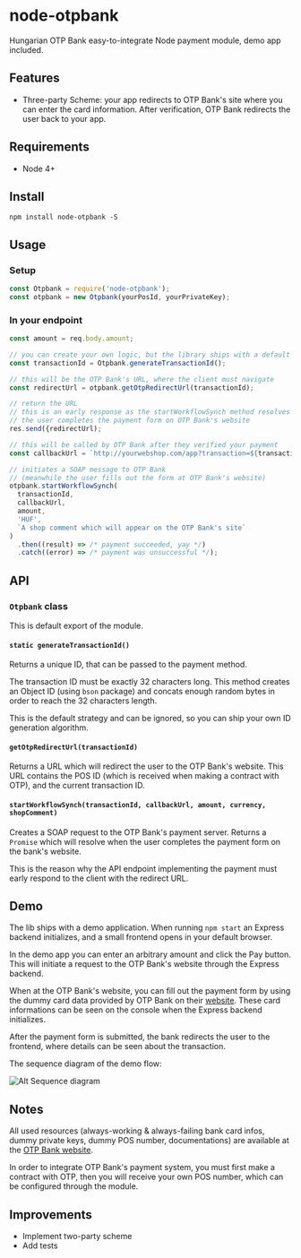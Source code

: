 # node-otpbank

Hungarian OTP Bank easy-to-integrate Node payment module, demo app included.

## Features

* Three-party Scheme: your app redirects to OTP Bank's site where you can enter the card information. After verification, OTP Bank redirects the user back to your app.


## Requirements

* Node 4+

## Install

`npm install node-otpbank -S`

## Usage

### Setup
```javascript
const Otpbank = require('node-otpbank');
const otpbank = new Otpbank(yourPosId, yourPrivateKey);
```

### In your endpoint
```javascript
const amount = req.body.amount;

// you can create your own logic, but the library ships with a default
const transactionId = Otpbank.generateTransactionId();

// this will be the OTP Bank's URL, where the client must navigate
const redirectUrl = otpbank.getOtpRedirectUrl(transactionId);

// return the URL
// this is an early response as the startWorkflowSynch method resolves only when
// the user completes the payment form on OTP Bank's website
res.send({redirectUrl);

// this will be called by OTP Bank after they verified your payment
const callbackUrl = `http://yourwebshop.com/app?transaction=${transactionId}`;

// initiates a SOAP message to OTP Bank
// (meanwhile the user fills out the form at OTP Bank's website)
otpbank.startWorkflowSynch(
  transactionId,
  callbackUrl,
  amount,
  'HUF',
  `A shop comment which will appear on the OTP Bank's site`
)
  .then((result) => /* payment succeeded, yay */)
  .catch((error) => /* payment was unsuccessful */);
```

## API

### `Otpbank` class

This is default export of the module.

#### `static generateTransactionId()`

Returns a unique ID, that can be passed to the payment method.

The transaction ID must be exactly 32 characters long. This method creates an Object ID (using `bson` package) and concats enough random bytes in order to reach the 32 characters length.

This is the default strategy and can be ignored, so you can ship your own ID generation algorithm.

#### `getOtpRedirectUrl(transactionId)`

Returns a URL which will redirect the user to the OTP Bank's website. This URL contains the POS ID (which is received when making  a contract with OTP), and the current transaction ID.

#### `startWorkflowSynch(transactionId, callbackUrl, amount, currency, shopComment)`

Creates a SOAP request to the OTP Bank's payment server. Returns a `Promise` which will resolve when the user completes the payment form on the bank's website.

This is the reason why the API endpoint implementing the payment must early respond to the client with the redirect URL.

## Demo

The lib ships with a demo application. When running `npm start` an Express backend initializes, and a small frontend opens in your default browser.

In the demo app you can enter an arbitrary amount and click the Pay button. This will initiate a request to the OTP Bank's website through the Express backend.

When at the OTP Bank's website, you can fill out the payment form by using the dummy card data provided by OTP Bank on their [website]((https://www.otpbank.hu/portal/hu/Kartyaelfogadas/Webshop)). These card informations can be seen on the console when the Express backend initializes.

After the payment form is submitted, the bank redirects the user to the frontend, where details can be seen about the transaction.

The sequence diagram of the demo flow:

![Alt Sequence diagram](https://cdn.rawgit.com/szokodiakos/node-otpbank/b9bd4086/3ps.svg)

## Notes
All used resources (always-working & always-failing bank card infos, dummy private keys, dummy POS number, documentations) are available at the [OTP Bank website](https://www.otpbank.hu/portal/hu/Kartyaelfogadas/Webshop).

In order to integrate OTP Bank's payment system, you must first make a contract with OTP, then you will receive your own POS number, which can be configured through the module.

## Improvements
* Implement two-party scheme
* Add tests
